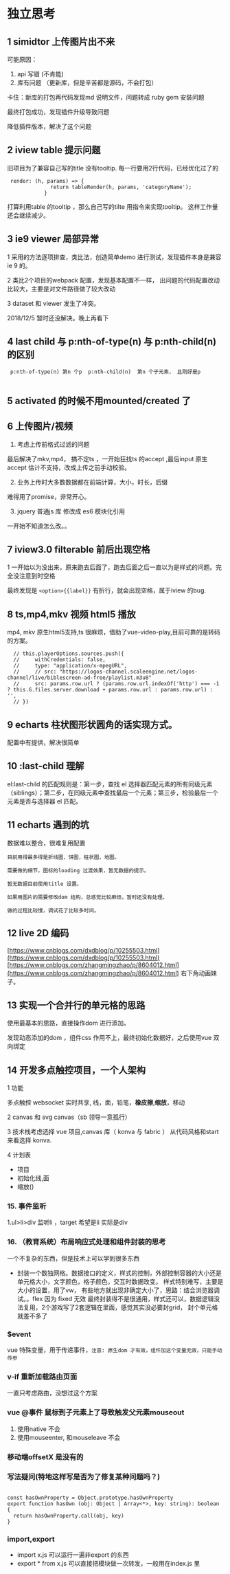 # 独立思考

## 1 simidtor 上传图片出不来

可能原因：
1. api 写错 (不肯能) 
2. 库有问题 （更新库，但是辛苦都是源码，不会打包）

卡住：新库的打包再代码发现md 说明文件，问题转成 ruby gem 安装问题

最终打包成功，发现插件升级导致问题

降低插件版本，解决了这个问题

## 2 iview table 提示问题

旧项目为了兼容自己写的title 没有tooltip. 每一行要用2行代码，已经优化过了的

```
 render: (h, params) => {
              return tableRender(h, params, 'categoryName');
            }
```

打算利用table 的tooltip ，那么自己写的tilte 用指令来实现tooltip。 这样工作量还会继续减少。


## 3 ie9 viewer 局部异常

1 采用的方法逐项排查，类比法，创造简单demo 进行测试，发现插件本身是兼容ie 9 的。

2 类比2个项目的webpack 配置，发现基本配置不一样， 出问题的代码配置改动比较大，主要是对文件路径做了较大改动

3 dataset 和 viewer 发生了冲突。

2018/12/5 暂时还没解决。晚上再看下

## 4 last child 与 p:nth-of-type(n) 与 p:nth-child(n) 的区别 

```
 p:nth-of-type(n) 第n 个p  p:nth-child(n)  第n 个子元素， 且刚好是p
 
```

## 5 activated 的时候不用mounted/created 了



## 6 上传图片/视频

1. 考虑上传前格式过滤的问题

最后解决了mkv,mp4， 搞不定ts ，一开始狂找ts 的accept ,最后input 原生accept 估计不支持，改成上传之前手动校验。

2. 业务上传时大多数数据都在前端计算，大小，时长，后缀

难得用了promise，非常开心。 

3. jquery 普通js 库 修改成 es6 模块化引用

一开始不知道怎么改。。 

## 7 iview3.0  filterable 前后出现空格

1 一开始以为没出来，原来跑去后面了，跑去后面之后一直以为是样式的问题。完全没注意到时空格

最终发现是 `<option>{{label}}` 有折行，就会出现空格，属于iview 的bug. 

## 8 ts,mp4,mkv 视频 html5 播放

mp4, mkv 原生html5支持,ts 很麻烦，借助了vue-video-play,目前可靠的是转码的方案。

```
  // this.playerOptions.sources.push({
  //     withCredentials: false,
  //     type: "application/x-mpegURL",
  //     // src: "https://logos-channel.scaleengine.net/logos-channel/live/biblescreen-ad-free/playlist.m3u8"
  //     src: params.row.url ? (params.row.url.indexOf('http') === -1 ? this.G.files.server.download + params.row.url : params.row.url) : '',
  // })

```

## 9 echarts 柱状图形状圆角的话实现方式。

配置中有提供，解决很简单


## 10 :last-child 理解

 el:last-child 的匹配规则是：第一步，查找 el 选择器匹配元素的所有同级元素（siblings）；第二步，在同级元素中查找最后一个元素；第三步，检验最后一个元素是否与选择器 el 匹配。


## 11 echarts 遇到的坑

   数据难以整合，很难复用配置

    目前用得最多得是折线图，饼图，柱状图，地图。

    需要做的细节，图标的loading 过渡效果，暂无数据的提示。

    暂无数据目前使用title 设置。

    如果用图片的需要修改dom 结构，总感觉比较麻烦，暂时还没有处理。

    做的过程比较慢，调试花了比较多时间。

## 12 live 2D 编码
[https://www.cnblogs.com/dxdblog/p/10255503.html](https://www.cnblogs.com/dxdblog/p/10255503.html)
[https://www.cnblogs.com/zhangmingzhao/p/8604012.html](https://www.cnblogs.com/zhangmingzhao/p/8604012.html) 右下角动画妹子。


## 13 实现一个合并行的单元格的思路

使用最基本的思路，直接操作dom  进行添加。

发现动态添加的dom ，组件css 作用不上，最终初始化数据好，之后使用vue 双向绑定



## 14 开发多点触控项目，一个人架构

1 功能

 多点触控  websocket 实时共享, 线，面，铅笔，**橡皮擦**,**缩放**，移动 

2 canvas 和 svg  canvas（sb 领导一意孤行）

3 技术栈考虑选择 vue 项目,canvas 库（ konva 与 fabric ） 从代码风格和start 来看选择 konva.


4 计划表

 * 项目
 * 初始化线,面
 * 缩放()


### 15. 事件监听

1.ul>li>div   监听li ，target 希望是li 实际是div


### 16. （教育系统）布局响应式处理和组件封装的思考

一个不复杂的东西，但是技术上可以学到很多东西
* 封装一个数独网格。数据接口的定义，样式的控制，外部控制容器的大小还是单元格大小，文字颜色，格子颜色，交互时数据改变。
样式特别难写，主要是大小的设置，用了vw， 有些地方就出现非确定大小了，思路：结合浏览器调试。。flex 因为 fixed 无效
最终封装得不是很通用，样式还可以，数据逻辑没法复用，2个游戏写了2套逻辑在里面，感觉其实没必要封grid， 封个单元格就差不多了

### $event

vue 特殊变量，用于传递事件，`注意: 原生dom 才有效，组件加这个变量无效，只能手动传参`


### v-if 重新加载路由页面

一直只考虑路由，没想过这个方案


### vue @事件 鼠标到子元素上了导致触发父元素mouseout 

1. 使用native 不会
2. 使用mouseenter, 和mouseleave 不会

### 移动端offsetX 是没有的



### 写法疑问(特地这样写是否为了修复某种问题吗？)

```

const hasOwnProperty = Object.prototype.hasOwnProperty
export function hasOwn (obj: Object | Array<*>, key: string): boolean {
  return hasOwnProperty.call(obj, key)
}

```

### import,export

* import x.js 可以运行一遍非export 的东西
* export * from x.js  可以直接把模块做一次转发，一般用在index.js 里


